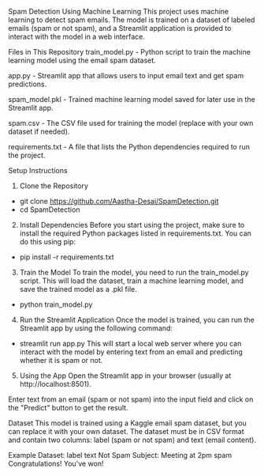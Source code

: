 Spam Detection Using Machine Learning
This project uses machine learning to detect spam emails. The model is trained on a dataset of labeled emails (spam or not spam), and a Streamlit application is provided to interact with the model in a web interface.

Files in This Repository
train_model.py - Python script to train the machine learning model using the email spam dataset.

app.py - Streamlit app that allows users to input email text and get spam predictions.

spam_model.pkl - Trained machine learning model saved for later use in the Streamlit app.

spam.csv - The CSV file used for training the model (replace with your own dataset if needed).

requirements.txt - A file that lists the Python dependencies required to run the project.

Setup Instructions
1. Clone the Repository
- git clone https://github.com/Aastha-Desai/SpamDetection.git
- cd SpamDetection
2. Install Dependencies
Before you start using the project, make sure to install the required Python packages listed in requirements.txt. You can do this using pip:
- pip install -r requirements.txt
3. Train the Model
To train the model, you need to run the train_model.py script. This will load the dataset, train a machine learning model, and save the trained model as a .pkl file.
- python train_model.py
4. Run the Streamlit Application
Once the model is trained, you can run the Streamlit app by using the following command:
- streamlit run app.py
This will start a local web server where you can interact with the model by entering text from an email and predicting whether it is spam or not.

5. Using the App
Open the Streamlit app in your browser (usually at http://localhost:8501).

Enter text from an email (spam or not spam) into the input field and click on the "Predict" button to get the result.

Dataset
This model is trained using a Kaggle email spam dataset, but you can replace it with your own dataset. The dataset must be in CSV format and contain two columns: label (spam or not spam) and text (email content).

Example Dataset:
label	text
Not Spam	Subject: Meeting at 2pm
spam	Congratulations! You've won!
